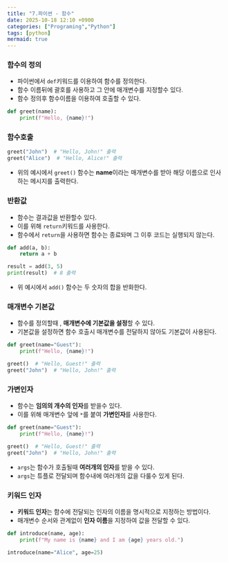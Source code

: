 ```yaml
---
title: "7.파이썬 - 함수"
date: 2025-10-18 12:10 +0900
categories: ["Programing","Python"]
tags: [python]
mermaid: true
---
```

### 함수의 정의
- 파이썬에서 `def`키워드를 이용하여 함수를 정의한다.
- 함수 이름뒤에 괄호를 사용하고 그 안에 매개변수를 지정할수 있다. 
- 함수 정의후 함수이름을 이용하여 호출할 수 있다. 

```python
def greet(name):
    print(f"Hello, {name}!")
```
### 함수호출

```python
greet("John")  # "Hello, John!" 출력
greet("Alice")  # "Hello, Alice!" 출력
```

- 위의 예시에서 `greet()` 함수는 **name**이라는 매개변수를 받아 해당 이름으로 인사하는 메시지를 출력한다. 

### 반환값
- 함수는 결과값을 반환할수 있다. 
- 이를 위해 `return`키워드를 사용한다. 
- 함수에서 `return`을 사용하면 함수는 종료돠며 그 이후 코드는 실행되지 않는다. 

```Python
def add(a, b):
    return a + b

result = add(3, 5)
print(result)  # 8 출력
```
- 위 예시에서 `add()` 함수는 두 숫자의 합을 반화한다.
### 매개변수 기본값
- 함수를 정의할때 , **매개변수에 기본값을 설정**할 수 있다.
- 기본값을 설정하면 함수 호출시 매개변수를 전달하지 않아도 기본값이 사용된다.

```python
def greet(name="Guest"):
    print(f"Hello, {name}!")

greet()  # "Hello, Guest!" 출력
greet("John")  # "Hello, John!" 출력
```
### 가변인자
- 함수는 **임의의 개수의 인자**를 받을수 있다.
- 이를 위해 매개변수 앞에 `*`를 붙여 **가변인자**를 사용한다.

```python
def greet(name="Guest"):
    print(f"Hello, {name}!")

greet()  # "Hello, Guest!" 출력
greet("John")  # "Hello, John!" 출력

```
- `args`는 함수가 호출될때 **여러개의 인자**를 받을 수 있다.
- `args`는 튜플로 전달되며 함수내에 여러개의 값을 다룰수 있게 된다. 

### 키워드 인자
- **키워드 인자**는 함수에 전달되는 인자의 이름을 명시적으로 지정하는 방법이다.
- 매개변수 순서와 관계없이 **인자 이름**을 지정하여 값을 전달할 수 있다. 

```python
def introduce(name, age):
    print(f"My name is {name} and I am {age} years old.")

introduce(name="Alice", age=25)
```